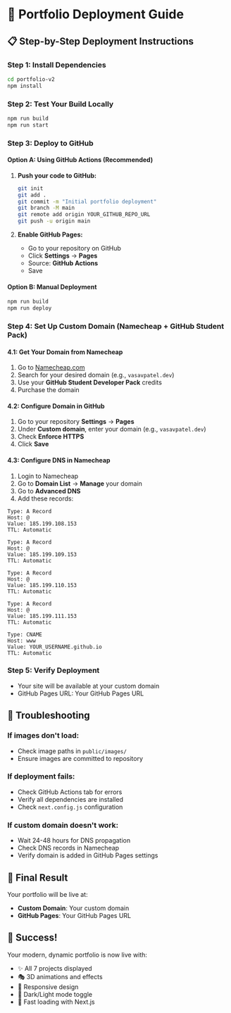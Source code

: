 # 🚀 Portfolio Deployment Guide

## 📋 **Step-by-Step Deployment Instructions**

### **Step 1: Install Dependencies**
```bash
cd portfolio-v2
npm install
```

### **Step 2: Test Your Build Locally**
```bash
npm run build
npm run start
```

### **Step 3: Deploy to GitHub**

#### **Option A: Using GitHub Actions (Recommended)**
1. **Push your code to GitHub:**
   ```bash
   git init
   git add .
   git commit -m "Initial portfolio deployment"
   git branch -M main
   git remote add origin YOUR_GITHUB_REPO_URL
   git push -u origin main
   ```

2. **Enable GitHub Pages:**
   - Go to your repository on GitHub
   - Click **Settings** → **Pages**
   - Source: **GitHub Actions**
   - Save

#### **Option B: Manual Deployment**
```bash
npm run build
npm run deploy
```

### **Step 4: Set Up Custom Domain (Namecheap + GitHub Student Pack)**

#### **4.1: Get Your Domain from Namecheap**
1. Go to [Namecheap.com](https://namecheap.com)
2. Search for your desired domain (e.g., `vasavpatel.dev`)
3. Use your **GitHub Student Developer Pack** credits
4. Purchase the domain

#### **4.2: Configure Domain in GitHub**
1. Go to your repository **Settings** → **Pages**
2. Under **Custom domain**, enter your domain (e.g., `vasavpatel.dev`)
3. Check **Enforce HTTPS**
4. Click **Save**

#### **4.3: Configure DNS in Namecheap**
1. Login to Namecheap
2. Go to **Domain List** → **Manage** your domain
3. Go to **Advanced DNS**
4. Add these records:

```
Type: A Record
Host: @
Value: 185.199.108.153
TTL: Automatic

Type: A Record  
Host: @
Value: 185.199.109.153
TTL: Automatic

Type: A Record
Host: @
Value: 185.199.110.153
TTL: Automatic

Type: A Record
Host: @
Value: 185.199.111.153
TTL: Automatic

Type: CNAME
Host: www
Value: YOUR_USERNAME.github.io
TTL: Automatic
```

### **Step 5: Verify Deployment**
- Your site will be available at your custom domain
- GitHub Pages URL: Your GitHub Pages URL

## 🔧 **Troubleshooting**

### **If images don't load:**
- Check image paths in `public/images/`
- Ensure images are committed to repository

### **If deployment fails:**
- Check GitHub Actions tab for errors
- Verify all dependencies are installed
- Check `next.config.js` configuration

### **If custom domain doesn't work:**
- Wait 24-48 hours for DNS propagation
- Check DNS records in Namecheap
- Verify domain is added in GitHub Pages settings

## 📱 **Final Result**
Your portfolio will be live at:
- **Custom Domain**: Your custom domain
- **GitHub Pages**: Your GitHub Pages URL

## 🎉 **Success!**
Your modern, dynamic portfolio is now live with:
- ✨ All 7 projects displayed
- 🎭 3D animations and effects
- 📱 Responsive design
- 🌙 Dark/Light mode toggle
- 🚀 Fast loading with Next.js
